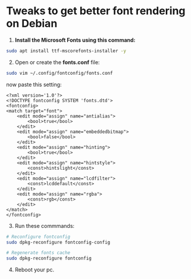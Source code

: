# Tweaks to get better font rendering on Debian

1. **Install the Microsoft Fonts using this command:**
```bash
sudo apt install ttf-mscorefonts-installer -y
```

2. Open or create the **fonts.conf** file:

```bash
sudo vim ~/.config/fontconfig/fonts.conf
```
now paste this setting:

```plaintext
<?xml version='1.0'?>
<!DOCTYPE fontconfig SYSTEM 'fonts.dtd'>
<fontconfig>
<match target="font">
    <edit mode="assign" name="antialias">
        <bool>true</bool>
    </edit>
    <edit mode="assign" name="embeddedbitmap">
        <bool>false</bool>
    </edit>
    <edit mode="assign" name="hinting">
        <bool>true</bool>
    </edit>
    <edit mode="assign" name="hintstyle">
        <const>hintslight</const>
    </edit>
    <edit mode="assign" name="lcdfilter">
        <const>lcddefault</const>
    </edit>
    <edit mode="assign" name="rgba">
        <const>rgb</const>
    </edit>
</match>
</fontconfig>
```

3. Run these commmands:
```bash
# Reconfigure fontconfig
sudo dpkg-reconfigure fontconfig-config

# Regenerate fonts cache
sudo dpkg-reconfigure fontconfig
```
4. Reboot your pc.
